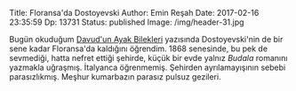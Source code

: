 Title: Floransa'da Dostoyevski
Author: Emin Reşah
Date:  2017-02-16 23:35:59
Dp: 13731
Status: published
Image: /img/header-31.jpg

Bugün okuduğum [Davud'un Ayak Bilekleri](http://ift.tt/2byFj9G) yazısında
Dostoyevski'nin de bir sene kadar Floransa'da kaldığını öğrendim. 1868
senesinde, bu pek de sevmediği, hatta nefret ettiği şehirde, küçük bir evde
yalnız *Budala* romanını yazmakla uğraşmış. İtalyanca öğrenmemiş. Şehirden
ayrılamayışının sebebi parasızlıkmış. Meşhur kumarbazın parasız pulsuz gezileri.

